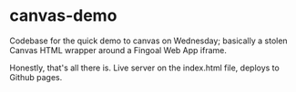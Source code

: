 # canvas-demo
Codebase for the quick demo to canvas on Wednesday; basically a stolen Canvas HTML wrapper around a Fingoal Web App iframe.

Honestly, that's all there is. Live server on the index.html file, deploys to Github pages. 
